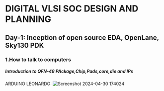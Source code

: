 # DIGITAL VLSI SOC DESIGN AND PLANNING
## Day-1: Inception of open source EDA, OpenLane, Sky130 PDK
### 1.How to talk to computers
##### Introduction to QFN-48 PAckage,Chip,Pads,core,die and IPs
ARDUINO LEONARDO: ![Screenshot 2024-04-30 174024](https://github.com/Birenddu/openlane/assets/168404166/bf0a5cf4-1fc8-4788-89e5-3ba4d752b39c)


